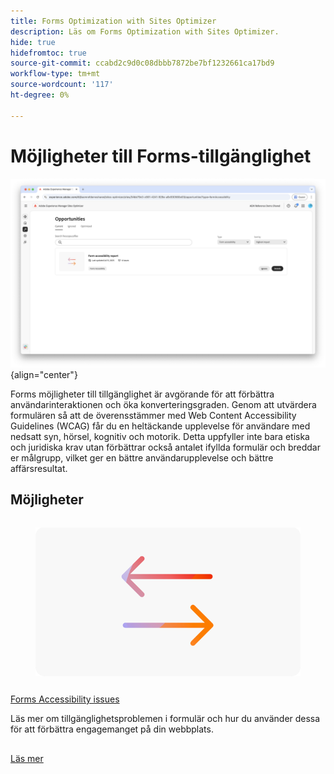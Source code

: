 ```yaml
---
title: Forms Optimization with Sites Optimizer
description: Läs om Forms Optimization with Sites Optimizer.
hide: true
hidefromtoc: true
source-git-commit: ccabd2c9d0c08dbbb7872be7bf1232661ca17bd9
workflow-type: tm+mt
source-wordcount: '117'
ht-degree: 0%

---
```



# Möjligheter till Forms-tillgänglighet

![Tillgänglighetsmöjligheter för Forms](./assets/form-accesibility/hero.png){align="center"}


Forms möjligheter till tillgänglighet är avgörande för att förbättra användarinteraktionen och öka konverteringsgraden. Genom att utvärdera formulären så att de överensstämmer med Web Content Accessibility Guidelines (WCAG) får du en heltäckande upplevelse för användare med nedsatt syn, hörsel, kognitiv och motorik. Detta uppfyller inte bara etiska och juridiska krav utan förbättrar också antalet ifyllda formulär och breddar er målgrupp, vilket ger en bättre användarupplevelse och bättre affärsresultat.

## Möjligheter

<!-- CARDS
 
* ../documentation/opportunities/low-views.md
  {title=Low views}
  {image=../assets/common/card-bag.png}
* ../documentation/opportunities/low-conversions.md
  {title=Low conversions}
  {image=../assets/common/card-bag.png}

--->
<!-- START CARDS HTML - DO NOT MODIFY BY HAND -->
<div class="columns">
    <div class="column is-half-tablet is-half-desktop is-one-third-widescreen" aria-label="Forms Accessibility issues">
        <div class="card" style="height: 100%; display: flex; flex-direction: column; height: 100%;">
            <div class="card-image">
                <figure class="image x-is-16by9">
                    <a href="../documentation/opportunities/forms-accessibility-issues.md" title="Forms tillgänglighetsproblem" target="_blank" rel="referrer">
                        <img class="is-bordered-r-small" src="../assets/common/card-arrows.png" alt="Forms tillgänglighetsproblem"
                             style="width: 100%; aspect-ratio: 16 / 9; object-fit: cover; overflow: hidden; display: block; margin: auto;">
                    </a>
                </figure>
            </div>
            <div class="card-content is-padded-small" style="display: flex; flex-direction: column; flex-grow: 1; justify-content: space-between;">
                <div class="top-card-content">
                    <p class="headline is-size-6 has-text-weight-bold">
                        <a href="../documentation/opportunities/forms-accessibility-issues.md" target="_blank" rel="referrer" title="Forms tillgänglighetsproblem">Forms Accessibility issues</a>
                    </p>
                    <p class="is-size-6">Läs mer om tillgänglighetsproblemen i formulär och hur du använder dessa för att förbättra engagemanget på din webbplats.</p>
                </div>
                <a href="../documentation/opportunities/forms-accessibility-issues.md" target="_blank" rel="referrer" class="spectrum-Button spectrum-Button--outline spectrum-Button--primary spectrum-Button--sizeM" style="align-self: flex-start; margin-top: 1rem;">
                    <span class="spectrum-Button-label has-no-wrap has-text-weight-bold">Läs mer</span>
                </a>
            </div>
        </div>
    </div>
</div>
<!-- END CARDS HTML - DO NOT MODIFY BY HAND -->
